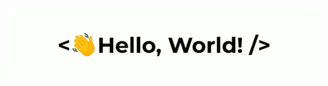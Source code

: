 <div align="center">
    <img src="assets/greetings.gif" align="center" height="" width="500" />
</div>
